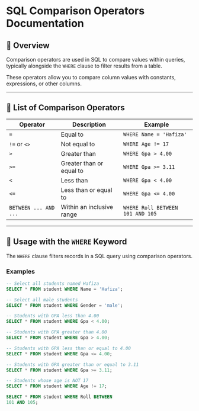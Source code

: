 # SQL Comparison Operators Documentation

## 📘 Overview
Comparison operators are used in SQL to compare values within queries, typically alongside the `WHERE` clause to filter results from a table.

These operators allow you to compare column values with constants, expressions, or other columns.

---

## 🧩 List of Comparison Operators

| Operator | Description | Example |
|-----------|--------------|----------|
| `=` | Equal to | `WHERE Name = 'Hafiza'` |
| `!=` or `<>` | Not equal to | `WHERE Age != 17` |
| `>` | Greater than | `WHERE Gpa > 4.00` |
| `>=` | Greater than or equal to | `WHERE Gpa >= 3.11` |
| `<` | Less than | `WHERE Gpa < 4.00` |
| `<=` | Less than or equal to | `WHERE Gpa <= 4.00` |
| `BETWEEN ... AND ...` | Within an inclusive range | `WHERE Roll BETWEEN 101 AND 105` |

---

## 🧠 Usage with the `WHERE` Keyword

The `WHERE` clause filters records in a SQL query using comparison operators.

### Examples

```sql
-- Select all students named Hafiza
SELECT * FROM student WHERE Name = 'Hafiza';

-- Select all male students
SELECT * FROM student WHERE Gender = 'male';

-- Students with GPA less than 4.00
SELECT * FROM student WHERE Gpa < 4.00;

-- Students with GPA greater than 4.00
SELECT * FROM student WHERE Gpa > 4.00;

-- Students with GPA less than or equal to 4.00
SELECT * FROM student WHERE Gpa <= 4.00;

-- Students with GPA greater than or equal to 3.11
SELECT * FROM student WHERE Gpa >= 3.11;

-- Students whose age is NOT 17
SELECT * FROM student WHERE Age != 17;

SELECT * FROM student WHERE Roll BETWEEN
101 AND 105;
